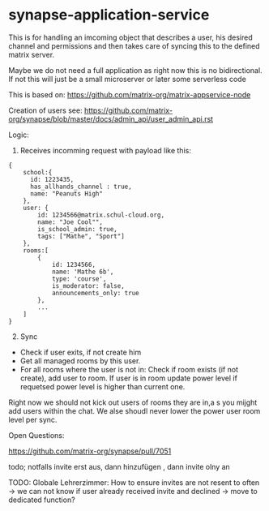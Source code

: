 # synapse-application-service

This is for handling an imcoming  object that describes a user, his desired channel and permissions and then takes care of syncing this to the defined matrix server.

Maybe we do not need a full application as right now this is no bidirectional. If not this will just be a small microserver or later some serverless code


This is based on: https://github.com/matrix-org/matrix-appservice-node

Creation of users see: https://github.com/matrix-org/synapse/blob/master/docs/admin_api/user_admin_api.rst

Logic:

1. Receives incomming request with payload like this:

```
{ 
    school:{
      id: 1223435,
      has_allhands_channel : true,
      name: "Peanuts High"
    },
    user: {
        id: 1234566@matrix.schul-cloud.org,
        name: "Joe Cool"",
        is_school_admin: true,
        tags: ["Mathe", "Sport"]
    },
    rooms:[
        {
            id: 1234566,
            name: 'Mathe 6b',
            type: 'course',
            is_moderator: false,
            announcements_only: true
        },
        ...
    ]
}
```

2. Sync

- Check if user exits, if not create him
- Get all managed rooms by this user.
- For all rooms where the user is not in: Check if room exists (if not create), add user to room. If user is in room update power level if requetsed power level is higher than current one.

Right now we should not kick out users of rooms they are in,a s you mijght add users within the chat. We alse shoudl never lower the power user room level per sync.


Open Questions:


https://github.com/matrix-org/synapse/pull/7051

todo; notfalls invite erst aus, dann hinzufügen , dann invite olny an

TODO: Globale Lehrerzimmer: How to ensure invites are not resent to often -> we can not know if user already received invite and declined -> move to dedicated function?

